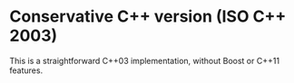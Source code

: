 Conservative C++ version (ISO C++ 2003)
=======================================

This is a straightforward C++03 implementation, without Boost or C++11 features.
